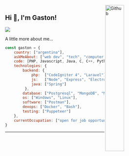 <img width="35%" align="right" alt="Github" src="https://user-images.githubusercontent.com/48678280/88862734-4903af80-d201-11ea-968b-9c939d88a37c.gif" />

## Hi 👋, I'm Gaston!

<!--[![](https://img.shields.io/badge/LinkedIn-Gaston-blue)]()-->
[![](https://img.shields.io/badge/Gmail-gasgallardo97@gmail.com-red)](mailto:gasgallardo97@gmail.com)

A little more about me...  

```javascript
const gaston = {
    country: ["argentina"],
    askMeAbout: ["web dev", "tech", "computer networking"],
    code: [PHP, Javascript, Java, C, C++, Python],
    technologies: {
        backend: {
            php:  ["CodeIgniter 4", "Laravel"],
            js:   ["Node", "Express", "Electron"],
            java: ["Spring"]
         },
        database: ["Postgresql", "MongoDB", "MySQL"],
        os: ["Windows", "Linux"],
        software: ["Postman"],
        devops: ["Docker", "Bash"],
        testing: ["Puppeteer"]
    },
    currentOccupation: ["open for job opportunities"]
}
```
---
